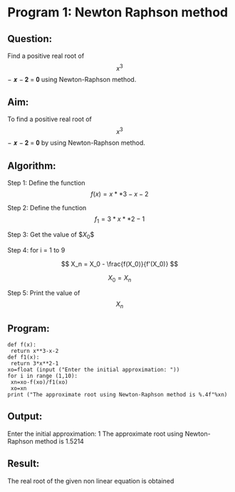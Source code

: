 # Program 1: Newton Raphson method

## Question:

Find a positive real root of $$x^3$$ − 𝒙 − 𝟐 = 𝟎 using Newton-Raphson method.

## Aim:

To find a positive real root of $$x^3$$ − 𝒙 − 𝟐 = 𝟎 by using Newton-Raphson method.

## Algorithm:

Step 1: Define the function $$f(x) = x**3 - x - 2$$

Step 2: Define the function $$f_1 = 3* x **2 - 1$$

Step 3: Get the value of $$X_0\$$

Step 4: for i = 1 to 9

$$
X_n = X_0 - \frac{f(X_0)}{f'(X_0)}
$$

$$
X_0 = X_n
$$

Step 5: Print the value of $$X_n$$

## Program:
```
def f(x):
 return x**3-x-2
def f1(x):
 return 3*x**2-1
xo=float (input ("Enter the initial approximation: "))
for i in range (1,10):
 xn=xo-f(xo)/f1(xo)
 xo=xn
print ("The approximate root using Newton-Raphson method is %.4f"%xn)
```

## Output:

Enter the initial approximation: 1
The approximate root using Newton-Raphson method is 1.5214

## Result:

The real root of the given non linear equation is obtained

